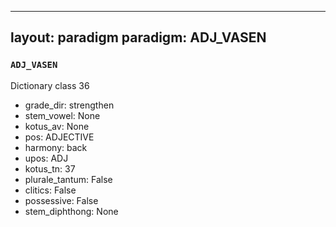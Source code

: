 
---
layout: paradigm
paradigm: ADJ_VASEN
---
### ` ADJ_VASEN `

Dictionary class 36
* grade_dir: strengthen
* stem_vowel: None
* kotus_av: None
* pos: ADJECTIVE
* harmony: back
* upos: ADJ
* kotus_tn: 37
* plurale_tantum: False
* clitics: False
* possessive: False
* stem_diphthong: None
